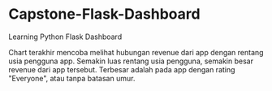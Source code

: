 # Capstone-Flask-Dashboard
Learning Python Flask Dashboard

Chart terakhir mencoba melihat hubungan revenue dari app dengan rentang usia pengguna app.
Semakin luas rentang usia pengguna, semakin besar revenue dari app tersebut. 
Terbesar adalah pada app dengan rating "Everyone", atau tanpa batasan umur.
